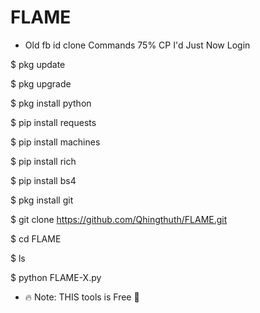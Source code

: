 # FLAME

* Old fb id clone Commands 75% CP I'd Just Now Login 

$ pkg update  

$ pkg upgrade

$ pkg install python

$ pip install requests

$ pip install machines

$ pip install rich 

$ pip install bs4 

$ pkg install git 

$ git clone https://github.com/Qhingthuth/FLAME.git


$ cd FLAME

$ ls  

$ python FLAME-X.py  

* 🔥 Note: THIS tools is Free 💯
